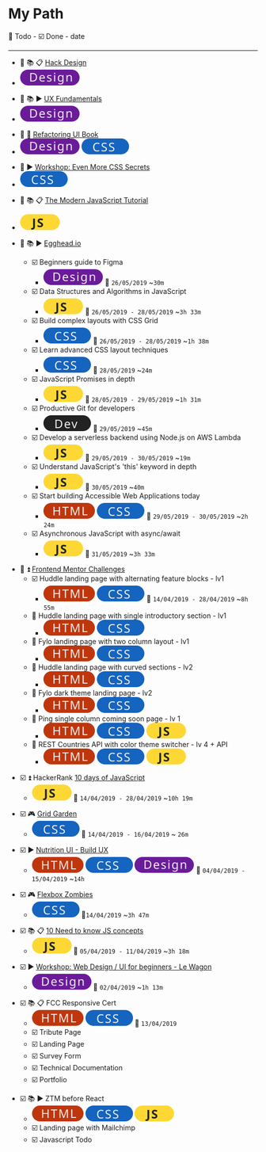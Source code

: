 # My Path

:black_square_button: Todo - :ballot_box_with_check: Done - date

[html]: /assets/html-tag.svg
[css]: /assets/css-tag.svg
[js]: /assets/js-tag.svg
[design]: /assets/design-tag.svg
[dev]: /assets/dev-tag.svg

---
- :black_square_button: :books: :clipboard: [Hack Design](https://hackdesign.org/lessons)
- ![design]

* :black_square_button: :books: :arrow_forward: [UX Fundamentals](https://www.thegymnasium.com/courses/GYM/103/0/about)
* ![design]

+ :black_square_button: :book: [Refactoring UI Book](https://refactoringui.com/book/)
+ ![design] ![css]

* :black_square_button: :arrow_forward: [Workshop: Even More CSS Secrets](https://www.youtube.com/watch?v=vs34f9FiHps&t=20s)
* ![css]

+ :black_square_button: :books: :clipboard: [The Modern JavaScript Tutorial](http://javascript.info/)
+ ![js]

+ :black_square_button: :books: :arrow_forward: [Egghead.io](https://egghead.io)
  + :ballot_box_with_check: Beginners guide to Figma
    + ![design] :checkered_flag: `26/05/2019` ~`30m`
  + :ballot_box_with_check: Data Structures and Algorithms in JavaScript
    + ![js] :checkered_flag: `26/05/2019 - 28/05/2019` ~`3h 33m`
  + :ballot_box_with_check: Build complex layouts with CSS Grid
    + ![css] :checkered_flag: `26/05/2019 - 28/05/2019` ~`1h 38m`
  + :ballot_box_with_check: Learn advanced CSS layout techniques
    + ![css] :checkered_flag: `28/05/2019` ~`24m`
  + :ballot_box_with_check: JavaScript Promises in depth
    + ![js] :checkered_flag: `28/05/2019 - 29/05/2019` ~`1h 31m`
  + :ballot_box_with_check: Productive Git for developers
    + ![dev] :checkered_flag: `29/05/2019` ~`45m`
  + :ballot_box_with_check: Develop a serverless backend using Node.js on AWS Lambda
    + ![js] :checkered_flag: `29/05/2019 - 30/05/2019` ~`19m`
  + :ballot_box_with_check: Understand JavaScript's 'this' keyword in depth
    + ![js] :checkered_flag: `30/05/2019` ~`40m`
  + :ballot_box_with_check: Start building Accessible Web Applications today
    + ![html] ![css] :checkered_flag: `29/05/2019 - 30/05/2019` ~`2h 24m`
  + :ballot_box_with_check: Asynchronous JavaScript with async/await
    + ![js] :checkered_flag: `31/05/2019` ~`3h 33m`

- :black_square_button: :arrow_double_up: [Frontend Mentor Challenges](https://www.frontendmentor.io/challenges)
  - :ballot_box_with_check: Huddle landing page with alternating feature blocks - lv1
    - ![html] ![css] :checkered_flag: `14/04/2019 - 28/04/2019` ~`8h 55m`
  - :black_square_button: Huddle landing page with single introductory section - lv1
    - ![html] ![css]
  - :black_square_button: Fylo landing page with two column layout - lv1
    - ![html] ![css]
  - :black_square_button: Huddle landing page with curved sections - lv2
    - ![html] ![css]
  - :black_square_button: Fylo dark theme landing page - lv2
    - ![html] ![css]
  - :black_square_button: Ping single column coming soon page - lv 1
    - ![html] ![css] ![js]
  - :black_square_button: REST Countries API with color theme switcher - lv 4 + API
    - ![html] ![css] ![js]

* :ballot_box_with_check: :arrow_double_up: HackerRank [10 days of JavaScript](https://www.hackerrank.com/domains/tutorials/10-days-of-javascript)
  * ![js] :checkered_flag: `14/04/2019 - 28/04/2019` ~`10h 19m`

+ :ballot_box_with_check: :video_game: [Grid Garden](https://cssgridgarden.com/)
  + ![css] :checkered_flag: `14/04/2019 - 16/04/2019` ~ `26m`

* :ballot_box_with_check: :arrow_forward: [Nutrition UI - Build UX](https://www.youtube.com/watch?v=Z8LFbc3zFTE&list=PLKFUh46KjXESnnC7TZwd_qc-GwdPRiOnl)
  * ![html] ![css] ![design] :checkered_flag: `04/04/2019 - 15/04/2019` ~`14h`

- :ballot_box_with_check: :video_game: [Flexbox Zombies](https://flexboxzombies.com/)
  - ![css] :checkered_flag:`14/04/2019` ~`3h 47m`

* :ballot_box_with_check: :books: :clipboard: [10 Need to know JS concepts](https://scotch.io/courses/10-need-to-know-javascript-concepts)
  * ![js] :checkered_flag: `05/04/2019 - 11/04/2019` ~`3h 18m`

- :ballot_box_with_check: :arrow_forward: [Workshop: Web Design / UI for beginners - Le Wagon](https://www.youtube.com/watch?v=QJ9ygdD2sIY&t=3633s)
  - ![design] :checkered_flag: `02/04/2019` ~`1h 13m`

* :ballot_box_with_check: :books: :clipboard: FCC Responsive Cert
  * ![html] ![css] :checkered_flag: `13/04/2019`
  * :ballot_box_with_check: Tribute Page
  * :ballot_box_with_check: Landing Page
  * :ballot_box_with_check: Survey Form
  * :ballot_box_with_check: Technical Documentation
  * :ballot_box_with_check: Portfolio

- :ballot_box_with_check: :books: :arrow_forward: ZTM before React
  - ![html] ![css] ![js]
  - :ballot_box_with_check: Landing page with Mailchimp
  - :ballot_box_with_check: Javascript Todo
